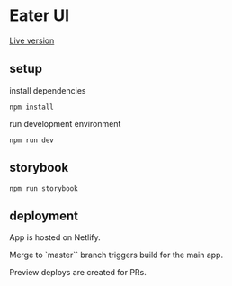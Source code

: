 # Eater UI

[Live version](https://eater-ui.netlify.app/)

## setup

install dependencies

```
npm install
```

run development environment

```
npm run dev
```

## storybook

```
npm run storybook
```

## deployment

App is hosted on Netlify.

Merge to `master`` branch triggers build for the main app.

Preview deploys are created for PRs.
